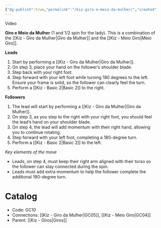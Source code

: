 ```yaml
---
{"dg-publish":true,"permalink":"/kiz-giro-e-meio-da-mulher/","created":"2024-10-03T13:33:29.962-04:00","updated":"2024-10-04T16:05:52.478-04:00"}
---
```



Video

**Giro e Meio da Mulher** (1 and 1/2 spin for the lady). This is a combination of the [[Kiz - Giro da Mulher\|Giro da Mulher]] and the [[Kiz - Meio Giro\|Meio Giro]].

**Leads**
1. Start by performing a [[Kiz - Giro da Mulher\|Giro da Mulher]].
2. On step 3, place your hand on the follower’s shoulder blade.
3. Step back with your right foot.
4. Step forward with your left foot while turning 180 degrees to the left. Ensure your frame is solid, so the follower can clearly feel the turn.
5. Perform a [[Kiz - Basic 2\|Basic 2]] to the right.

**Followers**
1. The lead will start by performing a [[Kiz - Giro da Mulher\|Giro da Mulher]].
2. On step 3, as you step to the right with your right foot, you should feel the lead’s hand on your shoulder blade.
3. On step 4, the lead will add momentum with their right hand, allowing you to continue rotating.
4. Step forward with your left foot, completing a 180-degree turn.
5. Perform a [[Kiz - Basic 2\|Basic 2]] to the left.

*Key elements of the move*
- Leads, on step 4, must keep their right arm aligned with their torso so the follower can stay connected during the spin.
- Leads must add extra momentum to help the follower complete the additional 180-degree turn.

# Catalog

- Code: GC10
- Connections: [[Kiz - Giro da Mulher\|GC05]], [[Kiz - Meio Giro\|GC04]]
- Parent: [[Kiz - Giros\|Giros]]
